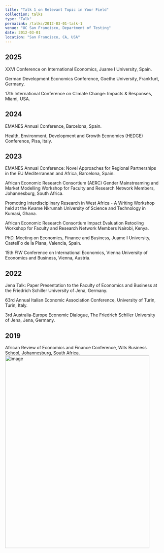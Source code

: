 ```yaml
---
title: "Talk 1 on Relevant Topic in Your Field"
collection: talks
type: "Talk"
permalink: /talks/2012-03-01-talk-1
venue: "UC San Francisco, Department of Testing"
date: 2012-03-01
location: "San Francisco, CA, USA"
---
```


## 2025

XXVI Conference on International Economics, Juame I University, Spain. <br/>


German Development Economics Conference, Goethe University, Frankfurt, Germany. <br/>


17th International Conference on Climate Change: Impacts & Responses, Miami, USA. <br/>


## 2024


EMANES Annual Conference, Barcelona, Spain. <br/>


Health, Environment, Development and Growth Economics (HEDGE) Conference, Pisa, Italy. <br/>


## 2023


EMANES Annual Conference: Novel Approaches for Regional Partnerships in the EU Mediterranean
and Africa, Barcelona, Spain. <br/>


African Economic Research Consortium (AERC) Gender Mainstreaming and Market Modelling Workshop for Faculty and Research Network Members,
Johannesburg, South Africa. <br/>

Promoting Interdisciplinary Research in West Africa - A Writing Workshop held at the Kwame
Nkrumah University of Science and Technology in Kumasi, Ghana. <br/>


African Economic Research Consortium Impact Evaluation Retooling Workshop for Faculty and Research Network Members Nairobi, Kenya. <br/>

PhD. Meeting on Economics, Finance and Business, Juame I University, Castell´o de la Plana, Valencia, Spain. <br/>
 
15th FIW Conference on International Economics, Vienna University of Economics and Business, Vienna, Austria. <br/>


## 2022


Jena Talk: Paper Presentation to the Faculty of Economics and Business at the Friedrich Schiller University
of Jena, Germany. <br/>

63rd Annual Italian Economic Association Conference, University of Turin, Turin, Italy. <br/>

3rd Australia-Europe Economic Dialogue, The Friedrich Schiller University of Jena, Jena, Germany. <br/>

## 2019


 African Review of Economics and Finance Conference, Wits Business School, Johannesburg, South Africa. <br/>
<img width="468" height="625" alt="image" src="https://github.com/user-attachments/assets/48521fdd-1540-4386-a818-15ad699b9b3f" />
